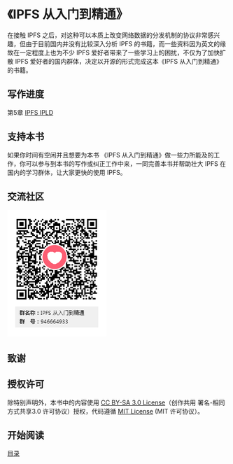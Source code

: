 《IPFS 从入门到精通》
===================


在接触 IPFS 之后，对这种可以本质上改变网络数据的分发机制的协议非常感兴趣，但由于目前国内并没有比较深入分析 IPFS 的书籍，而一些资料因为英文的缘故在一定程度上也为不少 IPFS 爱好者带来了一些学习上的困扰，不仅为了加快扩散 IPFS 爱好者的国内群体，决定以开源的形式完成这本《IPFS 从入门到精通》的书籍。


## 写作进度

第5章 [IPFS IPLD](./ebook/05.0.md)

## 支持本书

如果你时间有空闲并且想要为本书 《IPFS 从入门到精通》做一些力所能及的工作，你可以参与到本书的写作或纠正工作中来，一同完善本书并帮助壮大 IPFS 在国内的学习群体，让大家更快的使用 IPFS。

## 交流社区

![QQ群](images/qq.png)

## 致谢



## 授权许可

除特别声明外，本书中的内容使用 [CC BY-SA 3.0 License](http://creativecommons.org/licenses/by-sa/3.0/)（创作共用 署名-相同方式共享3.0 许可协议）授权，代码遵循 [MIT License](https://github.com/ipfs/go-ipfs/blob/master/LICENSE) (MIT 许可协议）。

## 开始阅读

[目录](ebook/SUMMARY.md) 
